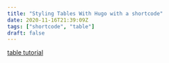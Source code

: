 ```yaml
---
title: "Styling Tables With Hugo with a shortcode"
date: 2020-11-16T21:39:09Z
tags: ["shortcode", "table"]
draft: false
---
```

[table tutorial](https://willschenk.com/articles/2020/styling_tables_with_hugo/)